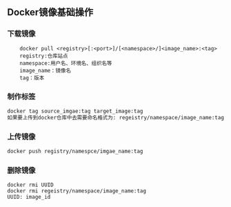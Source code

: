 ## Docker镜像基础操作

### 下载镜像

```shell
 	docker pull <registry>[:<port>]/[<namespace>/]<image_name>:<tag>
	registry:仓库站点
	namespace:用户名、环境名、组织名等
	image_name：镜像名
	tag：版本
```



### 制作标签

```reStructuredText
docker tag source_imgae:tag target_image:tag
如果要上传到docker仓库中去需要命名格式为: regeistry/namespace/image_name:tag
```



### 上传镜像

```reStructuredText
docker push registry/namespce/imgae_name:tag
```



### 删除镜像

```
docker rmi UUID 
docker rmi regeistry/namespace/image_name:tag
UUID: image_id
```

